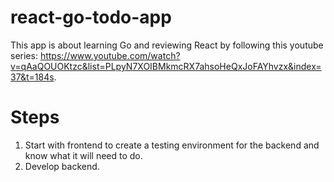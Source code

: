 # react-go-todo-app
This app is about learning Go and reviewing React by following this youtube series:  https://www.youtube.com/watch?v=qAaQOUOKtzc&list=PLpyN7XOIBMkmcRX7ahsoHeQxJoFAYhvzx&index=37&t=184s.

# Steps
1.  Start with frontend to create a testing environment for the backend and know what it will need to do.
2.  Develop backend.